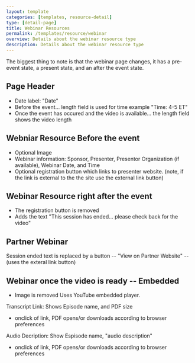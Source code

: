 ```yaml
---
layout: template
categories: [templates, resource-detail]
type: [detail-page]
title: Webinar Resources
permalink: /templates/resource/webinar
overview: Details about the webinar resource type
description: Details about the webinar resource type
---
```


The biggest thing to note is that the webinar page changes, it has a pre-event state, a present state, and an after the event state.

## Page Header
- Date label: "Date"
- Before the event... length field is used for time example "Time: 4-5 ET"
- Once the event has occured and the video is available... the length field shows the video length

## Webniar Resource Before the event
- Optional Image
- Webinar information: Sponsor, Presenter, Presentor Organization (if available), Webinar Date, and Time
- Optional registration button which links to presenter website. (note, if the link is external to the the site use the external link button)

## Webinar Resource right after the event
- The registration button is removed
- Adds the text "This session has ended… please check back for the video"

## Partner Webinar
Session ended text is replaced by a button -- "View on Partner Website" -- (uses the exteral link button)

## Webinar once the video is ready -- Embedded
- Image is removed
Uses YouTube embedded player.

Transcript Link: Shows Episode name, and PDF size
- onclick of link, PDF opens/or downloads according to browser preferences

Audio Decription: Show Espisode name, "audio description"
- onclick of link, PDF opens/or downloads according to browser preferences

